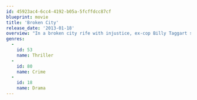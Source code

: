 ```yaml
---
id: 45923ac4-6cc4-4192-b05a-5fcffdcc87cf
blueprint: movie
title: 'Broken City'
release_date: '2013-01-18'
overview: "In a broken city rife with injustice, ex-cop Billy Taggart seeks redemption and revenge after being double-crossed and then framed by its most powerful figure, the mayor. Billy's relentless pursuit of justice, matched only by his streetwise toughness, makes him an unstoppable force - and the mayor's worst nightmare."
genres:
  -
    id: 53
    name: Thriller
  -
    id: 80
    name: Crime
  -
    id: 18
    name: Drama
---
```

